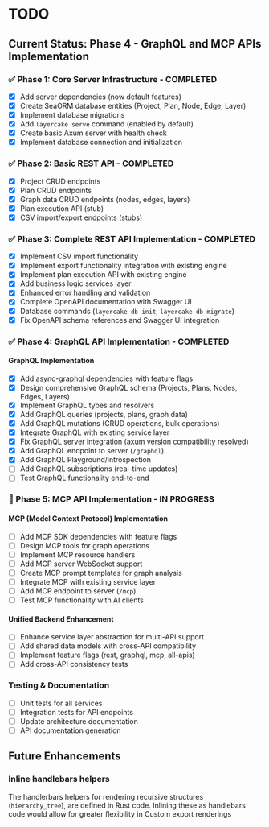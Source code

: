 # TODO

## Current Status: Phase 4 - GraphQL and MCP APIs Implementation

### ✅ Phase 1: Core Server Infrastructure - COMPLETED
- [x] Add server dependencies (now default features)
- [x] Create SeaORM database entities (Project, Plan, Node, Edge, Layer)
- [x] Implement database migrations
- [x] Add `layercake serve` command (enabled by default)
- [x] Create basic Axum server with health check
- [x] Implement database connection and initialization

### ✅ Phase 2: Basic REST API - COMPLETED
- [x] Project CRUD endpoints
- [x] Plan CRUD endpoints  
- [x] Graph data CRUD endpoints (nodes, edges, layers)
- [x] Plan execution API (stub)
- [x] CSV import/export endpoints (stubs)

### ✅ Phase 3: Complete REST API Implementation - COMPLETED
- [x] Implement CSV import functionality
- [x] Implement export functionality integration with existing engine
- [x] Implement plan execution API with existing engine
- [x] Add business logic services layer
- [x] Enhanced error handling and validation
- [x] Complete OpenAPI documentation with Swagger UI
- [x] Database commands (`layercake db init`, `layercake db migrate`)
- [x] Fix OpenAPI schema references and Swagger UI integration

### ✅ Phase 4: GraphQL API Implementation - COMPLETED
#### GraphQL Implementation
- [x] Add async-graphql dependencies with feature flags
- [x] Design comprehensive GraphQL schema (Projects, Plans, Nodes, Edges, Layers)
- [x] Implement GraphQL types and resolvers
- [x] Add GraphQL queries (projects, plans, graph data)
- [x] Add GraphQL mutations (CRUD operations, bulk operations)
- [x] Integrate GraphQL with existing service layer
- [x] Fix GraphQL server integration (axum version compatibility resolved)
- [x] Add GraphQL endpoint to server (`/graphql`)
- [x] Add GraphQL Playground/introspection
- [ ] Add GraphQL subscriptions (real-time updates)
- [ ] Test GraphQL functionality end-to-end

### 🚧 Phase 5: MCP API Implementation - IN PROGRESS

#### MCP (Model Context Protocol) Implementation
- [ ] Add MCP SDK dependencies with feature flags
- [ ] Design MCP tools for graph operations
- [ ] Implement MCP resource handlers
- [ ] Add MCP server WebSocket support
- [ ] Create MCP prompt templates for graph analysis
- [ ] Integrate MCP with existing service layer
- [ ] Add MCP endpoint to server (`/mcp`)
- [ ] Test MCP functionality with AI clients

#### Unified Backend Enhancement
- [ ] Enhance service layer abstraction for multi-API support
- [ ] Add shared data models with cross-API compatibility
- [ ] Implement feature flags (rest, graphql, mcp, all-apis)
- [ ] Add cross-API consistency tests

### Testing & Documentation
- [ ] Unit tests for all services
- [ ] Integration tests for API endpoints
- [ ] Update architecture documentation
- [ ] API documentation generation

## Future Enhancements

### Inline handlebars helpers

The handlerbars helpers for rendering recursive structures (`hierarchy_tree`),
are defined in Rust code. Inlining these as handlebars code would allow for
greater flexibility in Custom export renderings
